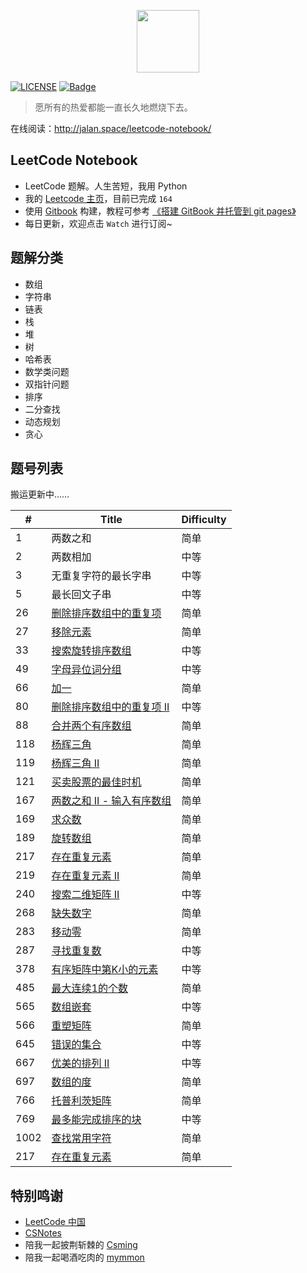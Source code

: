 <p align="center"><img width="100px" src="https://www.easyicon.net/api/resizeApi.php?id=1141865&size=128"></p>

[![LICENSE](https://img.shields.io/badge/license-Anti%20996-blue.svg)](https://github.com/996icu/996.ICU/blob/master/LICENSE)
[![Badge](https://img.shields.io/badge/link-996.icu-red.svg)](https://996.icu/#/zh_CN)

> 愿所有的热爱都能一直长久地燃烧下去。

在线阅读：http://jalan.space/leetcode-notebook/

## LeetCode Notebook

- LeetCode 题解。人生苦短，我用 Python
- 我的 [Leetcode 主页](https://leetcode-cn.com/jalan/)，目前已完成 `164`
- 使用 [Gitbook](https://www.gitbook.com/?t=7) 构建，教程可参考 [《搭建 GitBook 并托管到 git pages》](http://jalan.space/2018/04/22/2018/2018-04-22-gitbook-and-git-pages/)
- 每日更新，欢迎点击 `Watch` 进行订阅~

## 题解分类

- 数组
- 字符串
- 链表
- 栈
- 堆
- 树
- 哈希表
- 数学类问题
- 双指针问题
- 排序
- 二分查找
- 动态规划
- 贪心

## 题号列表

搬运更新中……

| # | Title | Difficulty |
|---| ----- | ---------- |
| 1 | 两数之和 | 简单 |
| 2 | 两数相加 | 中等 |
| 3 | 无重复字符的最长字串 | 中等 |
| 5 | 最长回文子串 | 中等 |
| 26 | [删除排序数组中的重复项](/array/26.md) | 简单 |
| 27 | [移除元素](/array/27.md) | 简单 |
| 33 | [搜索旋转排序数组](/array/33.md) | 中等 |
| 49 | [字母异位词分组](/array/49.md) | 中等 |
| 66 | [加一](/array/66.md) | 简单 |
| 80 | [删除排序数组中的重复项 II](/array/80.md) | 中等 |
| 88 | [合并两个有序数组](/array/88.md) | 简单 |
| 118 | [杨辉三角](/array/118.md) | 简单 |
| 119 | [杨辉三角 II](/array/119.md) | 简单 |
| 121 | [买卖股票的最佳时机](/array/121.md) | 简单 |
| 167 | [两数之和 II - 输入有序数组](/array/167.md) | 简单 |
| 169 | [求众数](/array/169.md) | 简单 |
| 189 | [旋转数组](/array/189.md) | 简单 |
| 217 | [存在重复元素](/array/217.md) | 简单 |
| 219 | [存在重复元素 II](/array/219.md) | 简单 |
| 240 | [搜索二维矩阵 II](/array/240.md) | 中等 |
| 268 | [缺失数字](/array/268.md) | 简单 |
| 283 | [移动零](/array/283.md) | 简单 |
| 287 | [寻找重复数](/array/287.md) |  中等 |
| 378 | [有序矩阵中第K小的元素](/array/378.md) | 中等 |
| 485 | [最大连续1的个数](/array/485.md) | 简单 |
| 565 | [数组嵌套](/array/565.md) | 中等 |
| 566 | [重塑矩阵](/array/566.md) | 简单 |
| 645 | [错误的集合](/array/645.md) | 中等 |
| 667 | [优美的排列 II](/array/667.md) | 中等 |
| 697 | [数组的度](/array/697.md) | 简单 |
| 766 | [托普利茨矩阵](/array/766.md) | 简单 |
| 769 | [最多能完成排序的块](/array/769.md) | 中等 |
| 1002 | [查找常用字符](/array/1002.md) | 简单 |
| 217 | [存在重复元素](/array/217.md) | 简单 |

## 特别鸣谢

- [LeetCode 中国](https://leetcode-cn.com/)
- [CSNotes](https://cyc2018.github.io/CS-Notes/#/)
- 陪我一起披荆斩棘的 [Csming](https://csming1995.github.io/)
- 陪我一起喝酒吃肉的 [mymmon](https://segmentfault.com/u/mymmon)